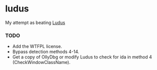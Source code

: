 # ludus

My attempt as beating [Ludus](https://github.com/0xGotcha/Ludus)

### TODO
- Add the WTFPL license.
- Bypass detection methods 4-14.
- Get a copy of OllyDbg or modify Ludus to check for ida in method 4 (CheckWindowClassName).